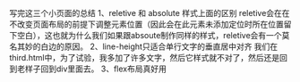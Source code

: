 写完这三个小页面的总结
1、reletive 和 absolute 样式上面的区别
reletive会在在不改变页面布局的前提下调整元素位置（因此会在此元素未添加定位时所在位置留下空白），这也就为什么我们如果跟absoute制作同样的样式，reletive会有一个莫名其妙的白边的原因。
2、line-height只适合单行文字的垂直居中对齐
我们在third.html中，为了试验，我多加了许多文字，然后它样式就不对了，然后还是回到老样子回到div里面去。
3、flex布局真好用
